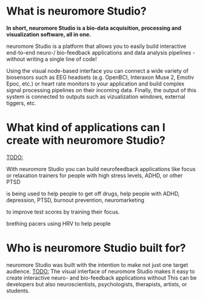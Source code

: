 # What is neuromore Studio?

**In short, neuromore Studio is a bio-data acquisition, processing and visualization software, all in one.**

neuromore Studio is a platform that allows you to easily build interactive end-to-end neuro-/ bio-feedback applications and data analysis pipelines - without writing a single line of code!

Using the visual node-based interface you can connect a wide variety of biosensors such as EEG headsets (e.g. OpenBCI, Interaxon Muse 2, Emotiv Epoc, etc.) or heart rate monitors to your application and build complex signal processing pipelines on their incoming data.
Finally, the output of this system is connected to outputs such as vizualization windows, external tiggers, etc.

# What kind of applications can I create with neuromore Studio?

<TODO:>

With neuromore Studio you can build neurofeedback applications like focus or relaxation trainers for people with high stress levels, ADHD, or other PTSD

is being used to help people to get off drugs, help people with ADHD, depression, PTSD, burnout prevention, neuromarketing

to improve test scores by training their focus.

brething pacers using HRV to help people

# Who is neuromore Studio built for?

neuromore Studio was built with the intention to make
not just one target audience.
<TODO:>
The visual interface of neuromore Studio makes it easy to create interactive neuro- and bio-feedback applications without
This can be developers but also neuroscientists, psychologists, therapists, artists, or students.
